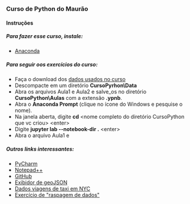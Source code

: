 ### Curso de Python do Maurão
#### Instruções

##### Para fazer esse curso, instale:
- [Anaconda](https://www.anaconda.com/distribution/)

##### Para seguir oos exercícios do curso:

- Faça o download dos [dados usados no curso](https://drive.google.com/open?id=15f1t4fGEFA7ZK_N2S_4rse-T-IGg_xjV)
- Descompacte em um diretório **CursoPyrhon\Data**
- Abra os arquivos Aula1 e Aula2 e salve_os no diretório **CursoPython\Aulas** com a extensão **.ypnb**.
- Abra o **Anaconda Prompt** (clique no ícone do Windows e pesquise o nome).
- Na janela aberta, digite **cd** <nome completo do diretório CursoPython que vc criou> \<enter>
- Digite  **jupyter lab --notebook-dir .** \<enter>
- Abra o arquivo Aula1 e 

##### Outros links interessantes:

- [PyCharm](https://www.jetbrains.com/pycharm/download/download-thanks.html?platform=windows&code=PCC)
- [Notepad++](https://notepad-plus-plus.org/repository/7.x/7.0/npp.7.Installer.x64.exe)
- [GitHub](http://github.com)
- [Exibidor de geoJSON](http://geojson.io/)
- [Dados viagens de taxi em NYC](https://www1.nyc.gov/site/tlc/about/tlc-trip-record-data.page)
- [Exercício de "raspagem de dados"](https://github.com/juditecypreste/Scraper-Oscar/blob/master/Scraper%20Oscar.ipynb)
